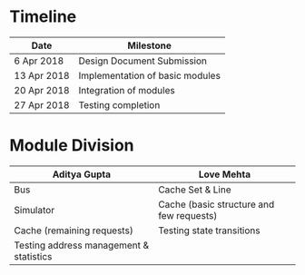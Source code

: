 # Timeline

| Date        | Milestone                       |
| ----------- | ------------------------------- |
| 6 Apr 2018  | Design Document Submission      |
| 13 Apr 2018 | Implementation of basic modules |
| 20 Apr 2018 | Integration of modules          |
| 27 Apr 2018 | Testing completion              |

# Module Division

| Aditya Gupta                            | Love Mehta                               |
| --------------------------------------- | ---------------------------------------- |
| Bus                                     | Cache Set & Line                         |
| Simulator                               | Cache (basic structure and few requests) |
| Cache (remaining requests)              | Testing state transitions                |
| Testing address management & statistics |                                          |

